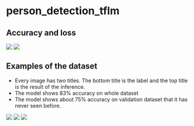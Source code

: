 # person_detection_tflm

## Accuracy and loss
<img src="person_detection_tflm/Training_plots/accuracy_128b-5e-021220210128.png">
<img src="person_detection_tflm/Training_plots/loss_128b-5e-021220210128.png">

## Examples of the dataset
* Every image has two titles. The bottom title is the label and the top title is the result of the inference.
* The model shows 83% accuracy on whole dataset
* The model shows about 75% accuracy on validation dataset that it has never seen before.
<img src="person_detection_tflm/images/Figure_1">
<img src="person_detection_tflm/images/Figure_2">
<img src="person_detection_tflm/images/Figure_3">
